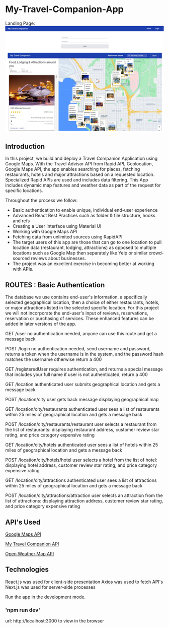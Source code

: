 # My-Travel-Companion-App
Landing Page:
![Image.png](https://github.com/ddiza/My-Travel-Companion-1.0.3/blob/main/public/HomePage.png)
<br>
## Introduction
In this project, we build and deploy a Travel Companion Application using Google Maps. With the Travel Advisor API from Rapid API, Geolocation, Google Maps API, the app enables searching for places, fetching restaurants, hotels and major attractions based on a requested location. Specialized Rapid APIs are used and includes data filtering. This App includes dynamic map features and weather data as part of the request for specific locations.

Throughout the process we follow:
- Basic authentication to enable unique, individual end-user experience
- Advanced React Best Practices such as folder & file structure, hooks and refs
- Creating a User Interface using Material UI
- Working with Google Maps API
- Fetching data from unlimited sources using RapidAPI
- The target users of this app are those that can go to one location to pull location data (restaurant, lodging, attractions) as opposed to multiple locations such as Google Map then separately like Yelp or similar crowd-sourced reviews about businesses. 
- The project was an excellent exercise in becoming better at working with APIs.

## ROUTES : Basic Authentication
The database we use contains end-user's information, a specifically selected geographical location, then a choice of either restaurants, hotels, or major attractions listed in the selected specific location. For this project we will not incorporate the end-user's input of reviews, reservations, reservation or purchasing of services. These enhanced features can be added in later versions of the app.


GET /user
no authentication needed, anyone can use this route and get a message back

POST /login
no authentication needed, send username and password, returns a token
when the username is in the system, and the password hash matches the username
otherwise return a 400

GET /registeredUser
requires authentication, and returns a special message that includes your full name
if user is not authenticated, return a 400

GET /location
authenticated user submits geographical location and gets a message back

POST /location/city
user gets back message displaying geographical map

GET /location/city/restaurants
authenticated user sees a list of restaurants within 25 miles of geographical location and gets a message back

POST /location/city/restaurants/restaurant
user selects a restaurant from the list of restaurants: displaying restaurant address, customer review star rating, and price category expensive rating

GET /location/city/hotels
authenticated user sees a list of hotels within 25 miles of geographical location and gets a message back

POST /location/city/hotels/hotel
user selects a hotel from the list of hotel: displaying hotel address, customer review star rating, and price category expensive rating

GET /location/city/attractions
authenticated user sees a list of attractions within 25 miles of geographical location and gets a message back

POST /location/city/attractions/attraction
user selects an attraction from the list of attractions: displaying attraction address, customer review star rating, and price category expensive rating

## API's Used
[Google Maps API](https://developers.google.com/maps)

[My Travel Companion API](https://rapidapi.com/apidojo/api/travel-advisor)

[Open Weather Map API](https://openweathermap.org/api)

## Technologies
React.js was used for client-side presentation
Axios was used to fetch API's
Next.js was used for server-side processes

Run the app in the development mode.
### 'npm run dev'
url: http://localhost:3000 to view in the browser